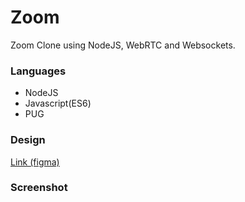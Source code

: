 # Zoom

Zoom Clone using NodeJS, WebRTC and Websockets.


### Languages
* NodeJS
* Javascript(ES6)
* PUG

### Design
[Link (figma)](https://www.figma.com/file/vX9CAg3X0c8AM7vWslUaLY/Zoom?node-id=0%3A1)

### Screenshot
